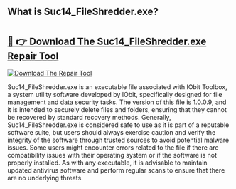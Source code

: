 ## What is Suc14_FileShredder.exe? 

# <h2><a href="https://exedetect.com/download.php?Suc14_FileShredder.exe">🔗 👉 Download The Suc14_FileShredder.exe Repair Tool</a></h2>

[![Download The Repair Tool](https://exedetect.com/download-button.jpg)](https://exedetect.com/download.php?Suc14_FileShredder.exe)

Suc14_FileShredder.exe is an executable file associated with IObit Toolbox, a system utility software developed by IObit, specifically designed for file management and data security tasks. The version of this file is 1.0.0.9, and it is intended to securely delete files and folders, ensuring that they cannot be recovered by standard recovery methods. Generally, Suc14_FileShredder.exe is considered safe to use as it is part of a reputable software suite, but users should always exercise caution and verify the integrity of the software through trusted sources to avoid potential malware issues. Some users might encounter errors related to the file if there are compatibility issues with their operating system or if the software is not properly installed. As with any executable, it is advisable to maintain updated antivirus software and perform regular scans to ensure that there are no underlying threats.